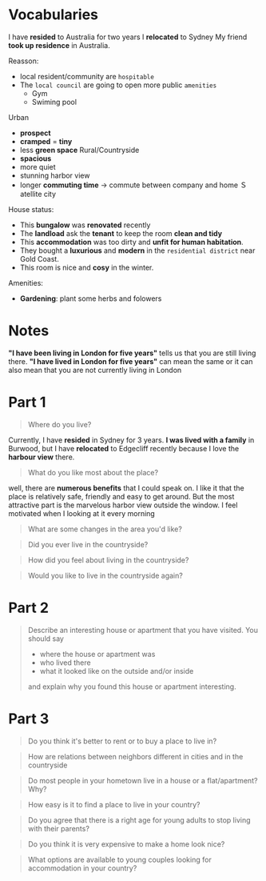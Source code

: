 Vocabularies
=============

I have **resided** to Australia for two years
I **relocated** to Sydney
My friend **took up residence** in Australia.

Reasson:
- local resident/community are `hospitable`
- The `local council` are going to open more public `amenities`
  - Gym
  - Swiming pool

Urban
- **prospect**
- **cramped** = **tiny**
- less **green space**
Rural/Countryside
- **spacious**
- more quiet
- stunning harbor view
- longer **commuting time** -> commute between company and home
Ｓatellite city

House status:
- This **bungalow** was **renovated** recently
- The **landload** ask the **tenant** to keep the room **clean and tidy**
- This **accommodation** was too dirty and **unfit for human habitation**.
- They bought a **luxurious** and **modern** in the `residential district` near Gold Coast.
- This room is nice and **cosy** in the winter.

Amenities:

- **Gardening**: plant some herbs and folowers



Notes
=====

**"I have been living in London for five years"** tells us that you are still living there. 
**"I have lived in London for five years"** can mean the same or it can also mean that you are not currently living in London

Part 1
======

> Where do you live?

Currently, I have **resided** in Sydney for 3 years. **I was lived with a family** in Burwood, but I have **relocated** to Edgecliff recently because I love the **harbour view** there.

> What do you like most about the place?

well, there are **numerous benefits** that I could speak on. I like it that the place is relatively safe, friendly and easy to get around. But the most attractive part is the marvelous harbor view outside the window. I feel motivated when I looking at it every morning

> What are some changes in the area you'd like?



> Did you ever live in the countryside?



> How did you feel about living in the countryside?

> Would you like to live in the countryside again?

Part 2
=======
> Describe an interesting house or apartment that you have visited. You should say
> 
> - where the house or apartment was 
> - who lived there  
> - what it looked like on the outside and/or inside 
> 
> and explain why you found this house or apartment interesting.


Part 3
=====

> Do you think it's better to rent or to buy a place to live in?

> How are relations between neighbors different in cities and in the countryside

> Do most people in your hometown live in a house or a flat/apartment? Why?

> How easy is it to find a place to live in your country?

> Do you agree that there is a right age for young adults to stop living with their parents?

> Do you think it is very expensive to make a home look nice?

> What options are available to young couples looking for accommodation in your country?





